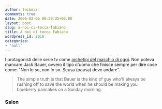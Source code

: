 ```yaml
---
author: leibniz
comments: true
date: 2006-02-06 00:59:25+00:00
layout: post
slug: a-noi-ci-tocca-fabiano
title: A noi ci tocca Fabiano
wordpress_id: 2018
categories:
- 'null'
---
```


I protagonisti delle serie tv come [archetipi del maschio di oggi](http://www.salon.com/ent/tv/review/2006/02/05/i_like/). Non poteva mancare Jack Bauer, ovvero il tipo d'uomo che finisce sempre per dire cose come: "Non lo so, non lo so. Scusa (pausa) devo andare".


> The simple truth is that Bauer is the kind of guy who'll always be rushing off to save the world when he should be making you blueberry pancakes on a Sunday morning.




### Salon
